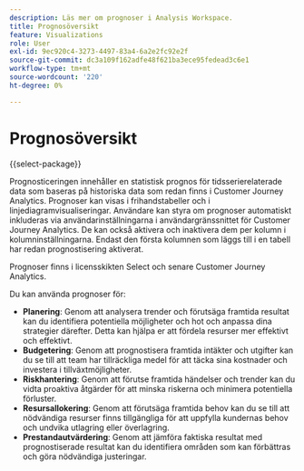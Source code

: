 ```yaml
---
description: Läs mer om prognoser i Analysis Workspace.
title: Prognosöversikt
feature: Visualizations
role: User
exl-id: 9ec920c4-3273-4497-83a4-6a2e2fc92e2f
source-git-commit: dc3a109f162adfe48f621ba3ece95fedead3c6e1
workflow-type: tm+mt
source-wordcount: '220'
ht-degree: 0%

---
```


# Prognosöversikt

{{select-package}}

Prognosticeringen innehåller en statistisk prognos för tidsserierelaterade data som baseras på historiska data som redan finns i Customer Journey Analytics. Prognoser kan visas i frihandstabeller och i linjediagramvisualiseringar. Användare kan styra om prognoser automatiskt inkluderas via användarinställningarna i användargränssnittet för Customer Journey Analytics. De kan också aktivera och inaktivera dem per kolumn i kolumninställningarna. Endast den första kolumnen som läggs till i en tabell har redan prognostisering aktiverat.

Prognoser finns i licensskikten Select och senare Customer Journey Analytics.

Du kan använda prognoser för:

* **Planering**: Genom att analysera trender och förutsäga framtida resultat kan du identifiera potentiella möjligheter och hot och anpassa dina strategier därefter. Detta kan hjälpa er att fördela resurser mer effektivt och effektivt.
* **Budgetering**: Genom att prognostisera framtida intäkter och utgifter kan du se till att team har tillräckliga medel för att täcka sina kostnader och investera i tillväxtmöjligheter.
* **Riskhantering**: Genom att förutse framtida händelser och trender kan du vidta proaktiva åtgärder för att minska riskerna och minimera potentiella förluster.
* **Resursallokering**: Genom att förutsäga framtida behov kan du se till att nödvändiga resurser finns tillgängliga för att uppfylla kundernas behov och undvika utlagring eller överlagring.
* **Prestandautvärdering**: Genom att jämföra faktiska resultat med prognostiserade resultat kan du identifiera områden som kan förbättras och göra nödvändiga justeringar.
